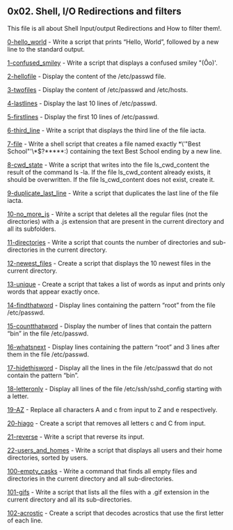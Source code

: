 ## 0x02. Shell, I/O Redirections and filters
This file is all about Shell Input/output Redirections and How to filter them!.

[0-hello_world](https://github.com/hamzayawa/alx-system_engineering-devops/blob/master/0x02-shell_redirections/0-hello_world) - Write a script that prints “Hello, World”, followed by a new line to the standard output.


[1-confused_smiley](https://github.com/hamzayawa/alx-system_engineering-devops/blob/master/0x02-shell_redirections/1-confused_smiley) - Write a script that displays a confused smiley "(Ôo)'.


[2-hellofile](https://github.com/hamzayawa/alx-system_engineering-devops/blob/master/0x02-shell_redirections/2-hellofile) - Display the content of the /etc/passwd file.


[3-twofiles](https://github.com/hamzayawa/alx-system_engineering-devops/blob/master/0x02-shell_redirections/3-twofiles) - Display the content of /etc/passwd and /etc/hosts.


[4-lastlines](https://github.com/hamzayawa/alx-system_engineering-devops/blob/master/0x02-shell_redirections/4-lastlines) - Display the last 10 lines of /etc/passwd.


[5-firstlines](https://github.com/hamzayawa/alx-system_engineering-devops/blob/master/0x02-shell_redirections/2-hellofile) - Display the first 10 lines of /etc/passwd.


[6-third_line](https://github.com/hamzayawa/alx-system_engineering-devops/blob/master/0x02-shell_redirections/6-third_line) - Write a script that displays the third line of the file iacta.

[7-file](https://github.com/hamzayawa/alx-system_engineering-devops/blob/master/0x02-shell_redirections/7-file) - Write a shell script that creates a file named exactly \*\\'"Best School"\'\\*$\?\*\*\*\*\*:) containing the text Best School ending by a new line.


[8-cwd_state](https://github.com/hamzayawa/alx-system_engineering-devops/blob/master/0x02-shell_redirections/8-cwd_state) - Write a script that writes into the file ls_cwd_content the result of the command ls -la. If the file ls_cwd_content already exists, it should be overwritten. If the file ls_cwd_content does not exist, create it.


[9-duplicate_last_line](https://github.com/hamzayawa/alx-system_engineering-devops/blob/master/0x02-shell_redirections/9-duplicate_last_line) - Write a script that duplicates the last line of the file iacta.


[10-no_more_js](https://github.com/hamzayawa/alx-system_engineering-devops/blob/master/0x02-shell_redirections/10-no_more_js) - Write a script that deletes all the regular files (not the directories) with a .js extension that are present in the current directory and all its subfolders.


[11-directories](11-directories) - Write a script that counts the number of directories and sub-directories in the current directory.


[12-newest_files](https://github.com/hamzayawa/alx-system_engineering-devops/blob/master/0x02-shell_redirections/12-newest_files) - Create a script that displays the 10 newest files in the current directory.


[13-unique](https://github.com/hamzayawa/alx-system_engineering-devops/blob/master/0x02-shell_redirections/13-unique) - Create a script that takes a list of words as input and prints only words that appear exactly once.


[14-findthatword](https://github.com/hamzayawa/alx-system_engineering-devops/blob/master/0x02-shell_redirections/14-findthatword) - Display lines containing the pattern “root” from the file /etc/passwd.


[15-countthatword](https://github.com/hamzayawa/alx-system_engineering-devops/blob/master/0x02-shell_redirections/15-countthatword) - Display the number of lines that contain the pattern “bin” in the file /etc/passwd.


[16-whatsnext](https://github.com/hamzayawa/alx-system_engineering-devops/blob/master/0x02-shell_redirections/16-whatsnext) - Display lines containing the pattern “root” and 3 lines after them in the file /etc/passwd.


[17-hidethisword](https://github.com/hamzayawa/alx-system_engineering-devops/blob/master/0x02-shell_redirections/17-hidethisword) - Display all the lines in the file /etc/passwd that do not contain the pattern “bin”.


[18-letteronly](https://github.com/hamzayawa/alx-system_engineering-devops/blob/master/0x02-shell_redirections/18-letteronly) - Display all lines of the file /etc/ssh/sshd_config starting with a letter.


[19-AZ](https://github.com/hamzayawa/alx-system_engineering-devops/blob/master/0x02-shell_redirections/19-AZ) - Replace all characters A and c from input to Z and e respectively.


[20-hiago](https://github.com/hamzayawa/alx-system_engineering-devops/blob/master/0x02-shell_redirections/20-hiago) - Create a script that removes all letters c and C from input.


[21-reverse](https://github.com/hamzayawa/alx-system_engineering-devops/blob/master/0x02-shell_redirections/21-reverse) - Write a script that reverse its input.


[22-users_and_homes](https://github.com/hamzayawa/alx-system_engineering-devops/blob/master/0x02-shell_redirections/22-users_and_homes) - Write a script that displays all users and their home directories, sorted by users.


[100-empty_casks](https://github.com/hamzayawa/alx-system_engineering-devops/blob/master/0x02-shell_redirections/100-empty_casks) - Write a command that finds all empty files and directories in the current directory and all sub-directories.


[101-gifs](https://github.com/hamzayawa/alx-system_engineering-devops/blob/master/0x02-shell_redirections/101-gifs) - Write a script that lists all the files with a .gif extension in the current directory and all its sub-directories.


[102-acrostic](https://github.com/hamzayawa/alx-system_engineering-devops/blob/master/0x02-shell_redirections/102-acrostic) - Create a script that decodes acrostics that use the first letter of each line.

